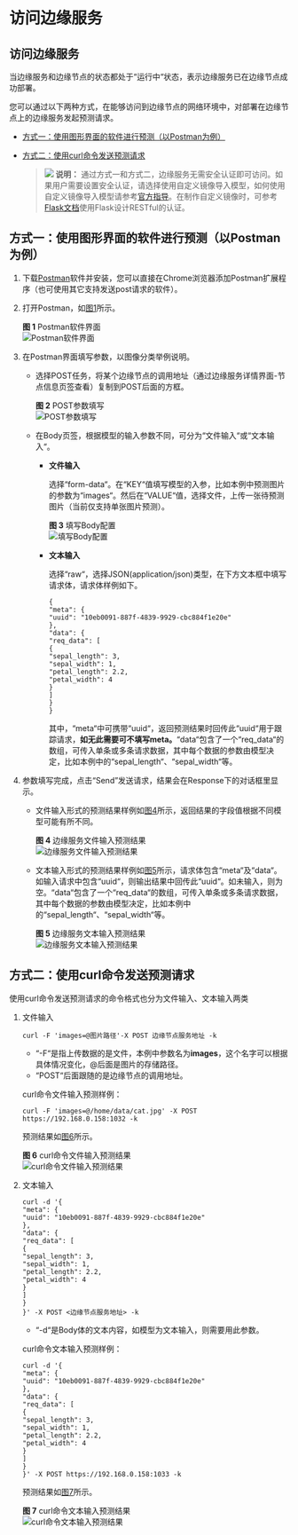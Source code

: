 # 访问边缘服务<a name="modelarts_23_0070"></a>

## 访问边缘服务<a name="section129991528517"></a>

当边缘服务和边缘节点的状态都处于“运行中“状态，表示边缘服务已在边缘节点成功部署。

您可以通过以下两种方式，在能够访问到边缘节点的网络环境中，对部署在边缘节点上的边缘服务发起预测请求。

-   [方式一：使用图形界面的软件进行预测（以Postman为例）](#section148871319185615)
-   [方式二：使用curl命令发送预测请求](#section3383753105619)

    >![](public_sys-resources/icon-note.gif) **说明：** 
    >通过方式一和方式二，边缘服务无需安全认证即可访问。如果用户需要设置安全认证，请选择使用自定义镜像导入模型，如何使用自定义镜像导入模型请参考[官方指导](https://support.huaweicloud.com/bestpractice-modelarts/modelarts_10_0072.html)。在制作自定义镜像时，可参考[Flask文档](http://www.pythondoc.com/flask-restful/third.html)使用Flask设计RESTful的认证。


## 方式一：使用图形界面的软件进行预测（以Postman为例）<a name="section148871319185615"></a>

1.  下载[Postman](https://www.getpostman.com/apps)软件并安装，您可以直接在Chrome浏览器添加Postman扩展程序（也可使用其它支持发送post请求的软件）。
2.  打开Postman，如[图1](#fig1498591965617)所示。

    **图 1**  Postman软件界面<a name="fig1498591965617"></a>  
    ![](figures/Postman软件界面.png "Postman软件界面")

3.  在Postman界面填写参数，以图像分类举例说明。
    -   选择POST任务，将某个边缘节点的调用地址（通过边缘服务详情界面-节点信息页签查看）复制到POST后面的方框。

        **图 2**  POST参数填写<a name="fig198681911568"></a>  
        ![](figures/POST参数填写.png "POST参数填写")

    -   在Body页签，根据模型的输入参数不同，可分为“文件输入“或“文本输入“。
        -   **文件输入**

            选择“form-data“。在“KEY“值填写模型的入参，比如本例中预测图片的参数为“images“。然后在“VALUE“值，选择文件，上传一张待预测图片（当前仅支持单张图片预测）。

            **图 3**  填写Body配置<a name="fig199875194567"></a>  
            ![](figures/填写Body配置.png "填写Body配置")

        -   **文本输入**

            选择“raw“，选择JSON\(application/json\)类型，在下方文本框中填写请求体，请求体样例如下。

            ```
            {
            "meta": {
            "uuid": "10eb0091-887f-4839-9929-cbc884f1e20e"
            },
            "data": {
            "req_data": [
            {
            "sepal_length": 3,
            "sepal_width": 1,
            "petal_length": 2.2,
            "petal_width": 4
            }
            ]
            }
            }
            ```

            其中，“meta“中可携带“uuid“，返回预测结果时回传此“uuid“用于跟踪请求，**如无此需要可不填写meta。**“data“包含了一个“req\_data“的数组，可传入单条或多条请求数据，其中每个数据的参数由模型决定，比如本例中的“sepal\_length“、“sepal\_width“等。


4.  参数填写完成，点击“Send”发送请求，结果会在Response下的对话框里显示。
    -   文件输入形式的预测结果样例如[图4](#fig12990131917568)所示，返回结果的字段值根据不同模型可能有所不同。

        **图 4**  边缘服务文件输入预测结果<a name="fig12990131917568"></a>  
        ![](figures/边缘服务文件输入预测结果.png "边缘服务文件输入预测结果")

    -   文本输入形式的预测结果样例如[图5](#fig7990819135610)所示，请求体包含“meta“及“data“。如输入请求中包含“uuid“，则输出结果中回传此“uuid“。如未输入，则为空。“data“包含了一个“req\_data“的数组，可传入单条或多条请求数据，其中每个数据的参数由模型决定，比如本例中的“sepal\_length“、“sepal\_width“等。

        **图 5**  边缘服务文本输入预测结果<a name="fig7990819135610"></a>  
        ![](figures/边缘服务文本输入预测结果.png "边缘服务文本输入预测结果")



## 方式二：使用curl命令发送预测请求<a name="section3383753105619"></a>

使用curl命令发送预测请求的命令格式也分为文件输入、文本输入两类

1.  文件输入

    ```
    curl -F 'images=@图片路径'-X POST 边缘节点服务地址 -k
    ```

    -   “-F“是指上传数据的是文件，本例中参数名为**images**，这个名字可以根据具体情况变化，@后面是图片的存储路径。
    -   “POST“后面跟随的是边缘节点的调用地址。

    curl命令文件输入预测样例：

    ```
    curl -F 'images=@/home/data/cat.jpg' -X POST https://192.168.0.158:1032 -k
    ```

    预测结果如[图6](#fig648245335617)所示。

    **图 6**  curl命令文件输入预测结果<a name="fig648245335617"></a>  
    ![](figures/curl命令文件输入预测结果.jpg "curl命令文件输入预测结果")

2.  文本输入

    ```
    curl -d '{
    "meta": {
    "uuid": "10eb0091-887f-4839-9929-cbc884f1e20e"
    },
    "data": {
    "req_data": [
    {
    "sepal_length": 3,
    "sepal_width": 1,
    "petal_length": 2.2,
    "petal_width": 4
    }
    ]
    }
    }' -X POST <边缘节点服务地址> -k
    ```

    -   “-d“是Body体的文本内容，如模型为文本输入，则需要用此参数。

    curl命令文本输入预测样例：

    ```
    curl -d '{
    "meta": {
    "uuid": "10eb0091-887f-4839-9929-cbc884f1e20e"
    },
    "data": {
    "req_data": [
    {
    "sepal_length": 3,
    "sepal_width": 1,
    "petal_length": 2.2,
    "petal_width": 4
    }
    ]
    }
    }' -X POST https://192.168.0.158:1033 -k
    ```

    预测结果如[图7](#fig19484185315562)所示。

    **图 7**  curl命令文本输入预测结果<a name="fig19484185315562"></a>  
    ![](figures/curl命令文本输入预测结果.jpg "curl命令文本输入预测结果")


